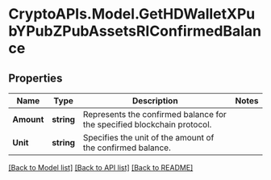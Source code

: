 # CryptoAPIs.Model.GetHDWalletXPubYPubZPubAssetsRIConfirmedBalance

## Properties

Name | Type | Description | Notes
------------ | ------------- | ------------- | -------------
**Amount** | **string** | Represents the confirmed balance for the specified blockchain protocol. | 
**Unit** | **string** | Specifies the unit of the amount of the confirmed balance. | 

[[Back to Model list]](../README.md#documentation-for-models) [[Back to API list]](../README.md#documentation-for-api-endpoints) [[Back to README]](../README.md)

